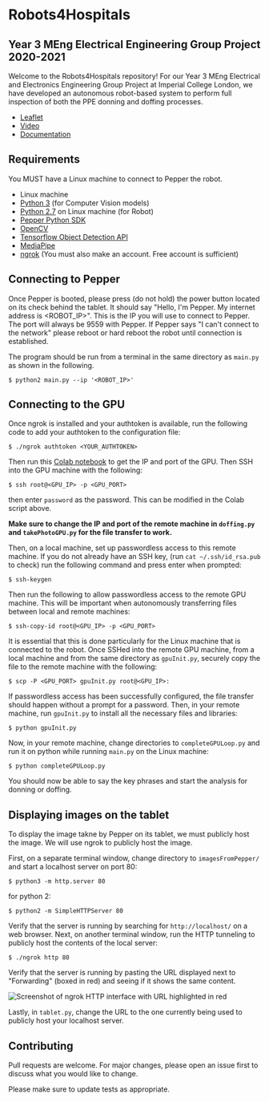 # Robots4Hospitals

## Year 3 MEng Electrical Engineering Group Project 2020-2021

Welcome to the Robots4Hospitals repository! For our Year 3 MEng Electrical and Electronics Engineering Group Project at Imperial College London, we have developed an autonomous robot-based system to perform full inspection of both the PPE donning and doffing processes.

- [Leaflet](https://imperiallondon.sharepoint.com/sites/Robots4Hospitals-EE/Shared%20Documents/General/Project%20Leaflet.pdf)
- [Video](https://imperiallondon.sharepoint.com/sites/Robots4Hospitals-EE/Shared%20Documents/General/R4HVideo.mp4)
- [Documentation]()

## Requirements

You MUST have a Linux machine to connect to Pepper the robot.
- Linux machine
- [Python 3](https://www.python.org/downloads/) (for Computer Vision models)
- [Python 2.7](https://www.python.org/downloads/) on Linux machine (for Robot)
- [Pepper Python SDK](http://doc.aldebaran.com/2-5/dev/python/install_guide.html)
- [OpenCV](https://pypi.org/project/opencv-python/)
- [Tensorflow Object Detection API](https://tensorflow-object-detection-api-tutorial.readthedocs.io/en/latest/install.html)
- [MediaPipe](https://google.github.io/mediapipe/getting_started/python.html)
- [ngrok](https://ngrok.com/download) (You must also make an account. Free account is sufficient)

## Connecting to Pepper
Once Pepper is booted, please press (do not hold) the power button located on its check behind the tablet. It should say "Hello, I'm Pepper. My internet address is <ROBOT_IP>". This is the IP you will use to connect to Pepper. The port will always be 9559 with Pepper. If Pepper says "I can't connect to the network" please reboot or hard reboot the robot until connection is established.

The program should be run from a terminal in the same directory as `main.py` as shown in the following.

```shell
$ python2 main.py --ip '<ROBOT_IP>'
```

## Connecting to the GPU
Once ngrok is installed and your authtoken is available, run the following code to add your authtoken to the configuration file:

```shell
$ ./ngrok authtoken <YOUR_AUTHTOKEN>
```
Then run this [Colab notebook](https://colab.research.google.com/drive/1thf0PNDGo3MBUKt8xfW7kUeiBnhA2Yke#scrollTo=PlemhodHuWYv) to get the IP and port of the GPU. Then SSH into the GPU machine with the following:
```shell
$ ssh root@<GPU_IP> -p <GPU_PORT>
```
then enter `password` as the password. This can be modified in the Colab script above.

**Make sure to change the IP and port of the remote machine in `doffing.py` and `takePhotoGPU.py` for the file transfer to work.**

Then, on a local machine, set up passwordless access to this remote machine. If you do not already have an SSH key, (run `cat ~/.ssh/id_rsa.pub` to check) run the following command and press enter when prompted:
```shell
$ ssh-keygen
```
Then run the following to allow passwordless access to the remote GPU machine. This will be important when autonomously transferring files between local and remote machines:
```shell
$ ssh-copy-id root@<GPU_IP> -p <GPU_PORT>
```
It is essential that this is done particularly for the Linux machine that is connected to the robot.
Once SSHed into the remote GPU machine, from a local machine and from the same directory as `gpuInit.py`, securely copy the file to the remote machine with the following:
```shell
$ scp -P <GPU_PORT> gpuInit.py root@<GPU_IP>:
```
If passwordless access has been successfully configured, the file transfer should happen without a prompt for a password.
Then, in your remote machine, run `gpuInit.py` to install all the necessary files and libraries:
```shell
$ python gpuInit.py
```
Now, in your remote machine, change directories to `completeGPULoop.py` and run it on python while running `main.py` on the Linux machine:
```shell
$ python completeGPULoop.py
```
You should now be able to say the key phrases and start the analysis for donning or doffing.

## Displaying images on the tablet
To display the image takne by Pepper on its tablet, we must publicly host the image. We will use ngrok to publicly host the image.

First, on a separate terminal window, change directory to `imagesFromPepper/` and start a localhost server on port 80:
```shell
$ python3 -m http.server 80
```
for python 2:
```shell
$ python2 -m SimpleHTTPServer 80
```
Verify that the server is running by searching for `http://localhost/` on a web browser.
Next, on another terminal window, run the HTTP tunneling to publicly host the contents of the local server:
```shell
$ ./ngrok http 80
```
Verify that the server is running by pasting the URL displayed next to "Forwarding" (boxed in red) and seeing if it shows the same content.

![Screenshot of ngrok HTTP interface with URL highlighted in red](https://github.com/ap8718/Robots4Hospitals/blob/main/FinalCode/imagesFromPepper/ngrokHTTPurl.png)

Lastly, in `tablet.py`, change the URL to the one currently being used to publicly host your localhost server.

## Contributing
Pull requests are welcome. For major changes, please open an issue first to discuss what you would like to change.

Please make sure to update tests as appropriate.
